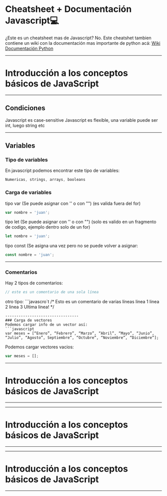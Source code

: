 # Cheatsheet + Documentación Javascript💻

¿Este es un cheatsheet mas de Javascript? No. Este cheatshet tambien contiene un wiki con la documentación mas importante de python acá:
[Wiki Documentación Python](https://github.com/fabiansato/javascript-cheatsheet/wiki "Documentación  deJavascript")

------------------------------
# Introducción a los conceptos básicos de JavaScript
------------------------------
## Condiciones
Javascript es case-sensitive
Javascript es flexible, una variable puede ser int, luego string etc

------------------------------
## Variables
### Tipo de variables
En javascript podemos encontrar este tipo de variables:
```javascript
Numericas, strings, arrays, booleans
```

### Carga de variables
tipo var (Se puede asignar con '' o con "") (es valida fuera del for)
```javascript
var nombre = 'juan';
```

tipo let (Se puede asignar con '' o con "") (solo es valido en un fragmento de codigo, ejemplo dentro solo de un for)
```javascript
let nombre = 'juan';
```

tipo const (Se asigna una vez pero no se puede volver a asignar:
```javascript
const nombre = 'juan';
```
---------------------------------
### Comentarios

Hay 2 tipos de comentarios:
```javascript
// este es un comentario de una sola línea
```
otro tipo:
```javascro`t
/*
Esto es un comentario de varias líneas linea 1
linea 2
linea 3 Ultima linea!
*/
```
---------------------------------
### Carga de vectores
Podemos cargar info de un vector así:
```javascript
var meses = [“Enero”, “Febrero”, “Marzo”, “Abril”, “Mayo”, “Junio”, “Julio”, “Agosto”, Septiembre”, “Octubre”, “Noviembre”, “Diciembre”]; 
```
Podemos cargar vectores vacios:
```javascript
var meses = []; 
```
------------------------------
# Introducción a los conceptos básicos de JavaScript
------------------------------
------------------------------
# Introducción a los conceptos básicos de JavaScript
------------------------------
------------------------------
# Introducción a los conceptos básicos de JavaScript
------------------------------

